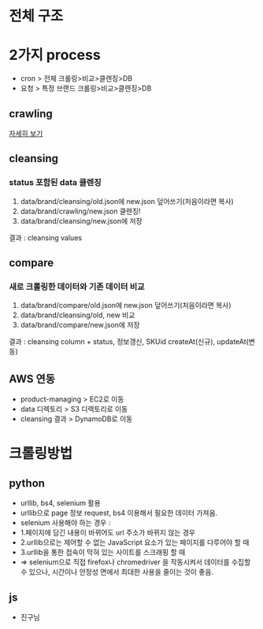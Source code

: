 # 전체 구조

# 2가지 process
- cron > 전체 크롤링>비교>클렌징>DB
- 요청 > 특정 브랜드 크롤링>비교>클렌징>DB


## crawling
[자세히 보기](./crawling)

## cleansing
### status 포함된 data 클렌징
1. data/brand/cleansing/old.json에 new.json 덮어쓰기(처음이라면 복사)
2. data/brand/crawling/new.json 클렌징!
3. data/brand/cleansing/new.json에 저장

결과 : cleansing values

## compare
### 새로 크롤링한 데이터와 기존 데이터 비교
1. data/brand/compare/old.json에 new.json 덮어쓰기(처음이라면 복사)
2. data/brand/cleansing/old, new 비교
3. data/brand/compare/new.json에 저장 

결과 : cleansing column + status, 정보갱신, SKUid
createAt(신규), updateAt(변동)


## AWS 연동
- product-managing > EC2로 이동
- data 디렉토리 > S3 디렉토리로 이동
- cleansing 결과 > DynamoDB로 이동


# 크롤링방법
## python 
- urllib, bs4, selenium 활용
- urllib으로 page 정보 request, bs4 이용해서 필요한 데이터 가져옴.
- selenium 사용해야 하는 경우 :
- 1.페이지에 담긴 내용이 바뀌어도 url 주소가 바뀌지 않는 경우
- 2.urllib으로는 제어할 수 없는 JavaScript 요소가 있는 페이지를 다루어야 할 때
- 3.urllib을 통한 접속이 막혀 있는 사이트를 스크래핑 할 때
- => selenium으로 직접 firefox나 chromedriver 을 작동시켜서 데이터를 수집할 수 있으나, 시간이나 안정성 면에서 최대한 사용을 줄이는 것이 좋음.


## js
- 진구님
